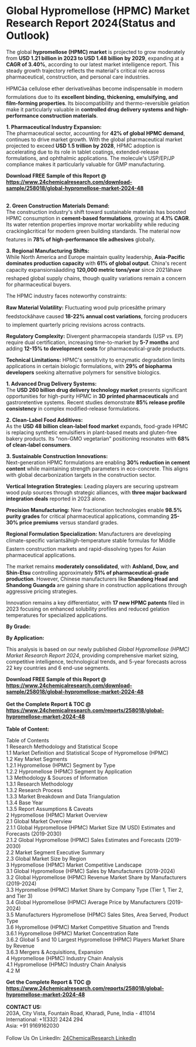 <h1>Global Hypromellose (HPMC) Market Research Report 2024(Status and Outlook)</h1><p>The global <strong>hypromellose (HPMC) market</strong> is projected to grow moderately from <strong>USD 1.21 billion in 2023 to USD 1.48 billion by 2029</strong>, expanding at a <strong>CAGR of 3.40%</strong>, according to our latest market intelligence report. This steady growth trajectory reflects the material's critical role across pharmaceutical, construction, and personal care industries.</p><p>HPMCâa cellulose ether derivativeâhas become indispensable in modern formulations due to its <strong>excellent binding, thickening, emulsifying, and film-forming properties</strong>. Its biocompatibility and thermo-reversible gelation make it particularly valuable in <strong>controlled drug delivery systems and high-performance construction materials</strong>.</p><p><strong>1. Pharmaceutical Industry Expansion:</strong><br>
The pharmaceutical sector, accounting for <strong>42% of global HPMC demand</strong>, continues to drive market growth. With the global pharmaceutical market projected to exceed <strong>USD 1.5 trillion by 2028</strong>, HPMC adoption is accelerating due to its role in tablet coatings, extended-release formulations, and ophthalmic applications. The molecule's USP/EP/JP compliance makes it particularly valuable for GMP manufacturing.</p><div><b>Download FREE Sample of this Report @ 
            <a href="https://www.24chemicalresearch.com/download-sample/258018/global-hypromellose-market-2024-48">
            https://www.24chemicalresearch.com/download-sample/258018/global-hypromellose-market-2024-48</a></b></div><br><p><strong>2. Green Construction Materials Demand:</strong><br>
The construction industry's shift toward sustainable materials has boosted HPMC consumption in <strong>cement-based formulations</strong>, growing at <strong>4.1% CAGR</strong>. Its water retention properties improve mortar workability while reducing crackingâcritical for modern green building standards. The material now features in <strong>78% of high-performance tile adhesives</strong> globally.</p><p><strong>3. Regional Manufacturing Shifts:</strong><br>
While North America and Europe maintain quality leadership, <strong>Asia-Pacific dominates production capacity</strong> with <strong>61% of global output</strong>. China's recent capacity expansionsâadding <strong>120,000 metric tons/year</strong> since 2021âhave reshaped global supply chains, though quality variations remain a concern for pharmaceutical buyers.</p><p>The HPMC industry faces noteworthy constraints:</p><p><strong>Raw Material Volatility:</strong> Fluctuating wood pulp pricesâthe primary feedstockâhave caused <strong>18-22% annual cost variations</strong>, forcing producers to implement quarterly pricing revisions across contracts.</p><p><strong>Regulatory Complexity:</strong> Divergent pharmacopeia standards (USP vs. EP) require dual certification, increasing time-to-market by <strong>5-7 months</strong> and adding <strong>12-15% to development costs</strong> for pharmaceutical-grade products.</p><p><strong>Technical Limitations:</strong> HPMC's sensitivity to enzymatic degradation limits applications in certain biologic formulations, with <strong>29% of biopharma developers</strong> seeking alternative polymers for sensitive biologics.</p><p><strong>1. Advanced Drug Delivery Systems:</strong><br>
The <strong>USD 260 billion drug delivery technology market</strong> presents significant opportunities for high-purity HPMC in <strong>3D printed pharmaceuticals</strong> and gastroretentive systems. Recent studies demonstrate <strong>85% release profile consistency</strong> in complex modified-release formulations.</p><p><strong>2. Clean-Label Food Additives:</strong><br>
As the <strong>USD 48 billion clean-label food market</strong> expands, food-grade HPMC is replacing synthetic emulsifiers in plant-based meats and gluten-free bakery products. Its "non-GMO vegetarian" positioning resonates with <strong>68% of clean-label consumers</strong>.</p><p><strong>3. Sustainable Construction Innovations:</strong><br>
Next-generation HPMC formulations are enabling <strong>30% reduction in cement content</strong> while maintaining strength parameters in eco-concrete. This aligns with global decarbonization targets in the construction sector.</p><p><strong>Vertical Integration Strategies:</strong> Leading players are securing upstream wood pulp sources through strategic alliances, with <strong>three major backward integration deals</strong> reported in 2023 alone.</p><p><strong>Precision Manufacturing:</strong> New fractionation technologies enable <strong>98.5% purity grades</strong> for critical pharmaceutical applications, commanding <strong>25-30% price premiums</strong> versus standard grades.</p><p><strong>Regional Formulation Specialization:</strong> Manufacturers are developing climate-specific variantsâhigh-temperature stable formulas for Middle Eastern construction markets and rapid-dissolving types for Asian pharmaceutical applications.</p><p>The market remains <strong>moderately consolidated</strong>, with <strong>Ashland, Dow, and Shin-Etsu</strong> controlling approximately <strong>51% of pharmaceutical-grade production</strong>. However, Chinese manufacturers like <strong>Shandong Head and Shandong Guangda</strong> are gaining share in construction applications through aggressive pricing strategies.</p><p>Innovation remains a key differentiator, with <strong>17 new HPMC patents</strong> filed in 2023 focusing on enhanced solubility profiles and reduced gelation temperatures for specialized applications.</p><p><strong>By Grade:</strong></p><p><strong>By Application:</strong></p><p>This analysis is based on our newly published <em>Global Hypromellose (HPMC) Market Research Report 2024</em>, providing comprehensive market sizing, competitive intelligence, technological trends, and 5-year forecasts across 22 key countries and 6 end-use segments.</p><div><b>Download FREE Sample of this Report @ 
            <a href="https://www.24chemicalresearch.com/download-sample/258018/global-hypromellose-market-2024-48">
            https://www.24chemicalresearch.com/download-sample/258018/global-hypromellose-market-2024-48</a></b></div><br><div><b>Get the Complete Report & TOC @ 
            <a href="https://www.24chemicalresearch.com/reports/258018/global-hypromellose-market-2024-48">
            https://www.24chemicalresearch.com/reports/258018/global-hypromellose-market-2024-48</a></b></div><br>
            <b>Table of Content:</b><p>Table of Contents<br />
1 Research Methodology and Statistical Scope<br />
1.1 Market Definition and Statistical Scope of Hypromellose (HPMC)<br />
1.2 Key Market Segments<br />
1.2.1 Hypromellose (HPMC) Segment by Type<br />
1.2.2 Hypromellose (HPMC) Segment by Application<br />
1.3 Methodology & Sources of Information<br />
1.3.1 Research Methodology<br />
1.3.2 Research Process<br />
1.3.3 Market Breakdown and Data Triangulation<br />
1.3.4 Base Year<br />
1.3.5 Report Assumptions & Caveats<br />
2 Hypromellose (HPMC) Market Overview<br />
2.1 Global Market Overview<br />
2.1.1 Global Hypromellose (HPMC) Market Size (M USD) Estimates and Forecasts (2019-2030)<br />
2.1.2 Global Hypromellose (HPMC) Sales Estimates and Forecasts (2019-2030)<br />
2.2 Market Segment Executive Summary<br />
2.3 Global Market Size by Region<br />
3 Hypromellose (HPMC) Market Competitive Landscape<br />
3.1 Global Hypromellose (HPMC) Sales by Manufacturers (2019-2024)<br />
3.2 Global Hypromellose (HPMC) Revenue Market Share by Manufacturers (2019-2024)<br />
3.3 Hypromellose (HPMC) Market Share by Company Type (Tier 1, Tier 2, and Tier 3)<br />
3.4 Global Hypromellose (HPMC) Average Price by Manufacturers (2019-2024)<br />
3.5 Manufacturers Hypromellose (HPMC) Sales Sites, Area Served, Product Type<br />
3.6 Hypromellose (HPMC) Market Competitive Situation and Trends<br />
3.6.1 Hypromellose (HPMC) Market Concentration Rate<br />
3.6.2 Global 5 and 10 Largest Hypromellose (HPMC) Players Market Share by Revenue<br />
3.6.3 Mergers & Acquisitions, Expansion<br />
4 Hypromellose (HPMC) Industry Chain Analysis<br />
4.1 Hypromellose (HPMC) Industry Chain Analysis<br />
4.2 M</p><div><b>Get the Complete Report & TOC @ 
            <a href="https://www.24chemicalresearch.com/reports/258018/global-hypromellose-market-2024-48">
            https://www.24chemicalresearch.com/reports/258018/global-hypromellose-market-2024-48</a></b></div><br><b>CONTACT US:</b><br>
            203A, City Vista, Fountain Road, Kharadi, Pune, India - 411014<br>
            International: +1(332) 2424 294<br>
            Asia: +91 9169162030 <br><br>
            Follow Us On LinkedIn: <a href="https://www.linkedin.com/company/24chemicalresearch/">24ChemicalResearch LinkedIn</a>